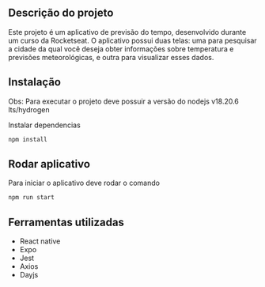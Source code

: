 ## Descrição do projeto
Este projeto é um aplicativo de previsão do tempo, desenvolvido durante um curso da Rocketseat. O aplicativo possui duas telas: uma para pesquisar a cidade da qual você deseja obter informações sobre temperatura e previsões meteorológicas, e outra para visualizar esses dados.

## Instalação

Obs: Para executar o projeto deve possuir a versão do nodejs v18.20.6 lts/hydrogen

Instalar dependencias
```sh
npm install
```

## Rodar aplicativo

Para iniciar o aplicativo deve rodar o comando

```sh
npm run start
```

## Ferramentas utilizadas
- React native
- Expo
- Jest
- Axios
- Dayjs
